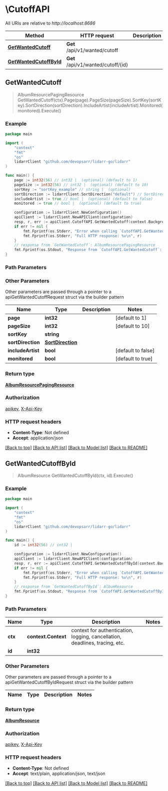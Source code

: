 # \CutoffAPI

All URIs are relative to *http://localhost:8686*

Method | HTTP request | Description
------------- | ------------- | -------------
[**GetWantedCutoff**](CutoffAPI.md#GetWantedCutoff) | **Get** /api/v1/wanted/cutoff | 
[**GetWantedCutoffById**](CutoffAPI.md#GetWantedCutoffById) | **Get** /api/v1/wanted/cutoff/{id} | 



## GetWantedCutoff

> AlbumResourcePagingResource GetWantedCutoff(ctx).Page(page).PageSize(pageSize).SortKey(sortKey).SortDirection(sortDirection).IncludeArtist(includeArtist).Monitored(monitored).Execute()



### Example

```go
package main

import (
	"context"
	"fmt"
	"os"
	lidarrClient "github.com/devopsarr/lidarr-go/lidarr"
)

func main() {
	page := int32(56) // int32 |  (optional) (default to 1)
	pageSize := int32(56) // int32 |  (optional) (default to 10)
	sortKey := "sortKey_example" // string |  (optional)
	sortDirection := lidarrClient.SortDirection("default") // SortDirection |  (optional)
	includeArtist := true // bool |  (optional) (default to false)
	monitored := true // bool |  (optional) (default to true)

	configuration := lidarrClient.NewConfiguration()
	apiClient := lidarrClient.NewAPIClient(configuration)
	resp, r, err := apiClient.CutoffAPI.GetWantedCutoff(context.Background()).Page(page).PageSize(pageSize).SortKey(sortKey).SortDirection(sortDirection).IncludeArtist(includeArtist).Monitored(monitored).Execute()
	if err != nil {
		fmt.Fprintf(os.Stderr, "Error when calling `CutoffAPI.GetWantedCutoff``: %v\n", err)
		fmt.Fprintf(os.Stderr, "Full HTTP response: %v\n", r)
	}
	// response from `GetWantedCutoff`: AlbumResourcePagingResource
	fmt.Fprintf(os.Stdout, "Response from `CutoffAPI.GetWantedCutoff`: %v\n", resp)
}
```

### Path Parameters



### Other Parameters

Other parameters are passed through a pointer to a apiGetWantedCutoffRequest struct via the builder pattern


Name | Type | Description  | Notes
------------- | ------------- | ------------- | -------------
 **page** | **int32** |  | [default to 1]
 **pageSize** | **int32** |  | [default to 10]
 **sortKey** | **string** |  | 
 **sortDirection** | [**SortDirection**](SortDirection.md) |  | 
 **includeArtist** | **bool** |  | [default to false]
 **monitored** | **bool** |  | [default to true]

### Return type

[**AlbumResourcePagingResource**](AlbumResourcePagingResource.md)

### Authorization

[apikey](../README.md#apikey), [X-Api-Key](../README.md#X-Api-Key)

### HTTP request headers

- **Content-Type**: Not defined
- **Accept**: application/json

[[Back to top]](#) [[Back to API list]](../README.md#documentation-for-api-endpoints)
[[Back to Model list]](../README.md#documentation-for-models)
[[Back to README]](../README.md)


## GetWantedCutoffById

> AlbumResource GetWantedCutoffById(ctx, id).Execute()



### Example

```go
package main

import (
	"context"
	"fmt"
	"os"
	lidarrClient "github.com/devopsarr/lidarr-go/lidarr"
)

func main() {
	id := int32(56) // int32 | 

	configuration := lidarrClient.NewConfiguration()
	apiClient := lidarrClient.NewAPIClient(configuration)
	resp, r, err := apiClient.CutoffAPI.GetWantedCutoffById(context.Background(), id).Execute()
	if err != nil {
		fmt.Fprintf(os.Stderr, "Error when calling `CutoffAPI.GetWantedCutoffById``: %v\n", err)
		fmt.Fprintf(os.Stderr, "Full HTTP response: %v\n", r)
	}
	// response from `GetWantedCutoffById`: AlbumResource
	fmt.Fprintf(os.Stdout, "Response from `CutoffAPI.GetWantedCutoffById`: %v\n", resp)
}
```

### Path Parameters


Name | Type | Description  | Notes
------------- | ------------- | ------------- | -------------
**ctx** | **context.Context** | context for authentication, logging, cancellation, deadlines, tracing, etc.
**id** | **int32** |  | 

### Other Parameters

Other parameters are passed through a pointer to a apiGetWantedCutoffByIdRequest struct via the builder pattern


Name | Type | Description  | Notes
------------- | ------------- | ------------- | -------------


### Return type

[**AlbumResource**](AlbumResource.md)

### Authorization

[apikey](../README.md#apikey), [X-Api-Key](../README.md#X-Api-Key)

### HTTP request headers

- **Content-Type**: Not defined
- **Accept**: text/plain, application/json, text/json

[[Back to top]](#) [[Back to API list]](../README.md#documentation-for-api-endpoints)
[[Back to Model list]](../README.md#documentation-for-models)
[[Back to README]](../README.md)

